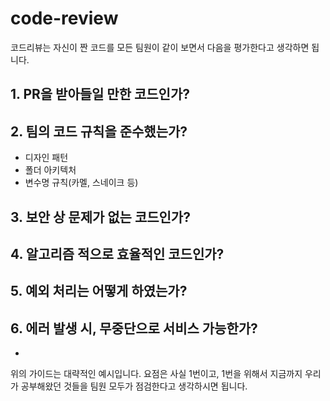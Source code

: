 # code-review

코드리뷰는 자신이 짠 코드를 모든 팀원이 같이 보면서 다음을 평가한다고 생각하면 됩니다.

## 1. PR을 받아들일 만한 코드인가?

## 2. 팀의 코드 규칙을 준수했는가?

- 디자인 패턴
- 폴더 아키텍처
- 변수명 규칙(카멜, 스네이크 등)

## 3. 보안 상 문제가 없는 코드인가?

## 4. 알고리즘 적으로 효율적인 코드인가?

## 5. 예외 처리는 어떻게 하였는가?

## 6. 에러 발생 시, 무중단으로 서비스 가능한가?

-

위의 가이드는 대략적인 예시입니다. 요점은 사실 1번이고, 1번을 위해서 지금까지 우리가 공부해왔던 것들을 팀원 모두가 점검한다고 생각하시면 됩니다.
